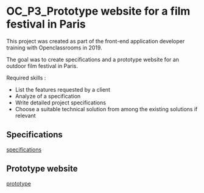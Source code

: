 # OC_P3_Prototype website for a film festival in Paris

This project was created as part of the front-end application developer training with Openclassrooms in 2019.

The goal was to create specifications and a prototype website for an outdoor film festival in Paris.

Required skills :

- List the features requested by a client
- Analyze of a specification
- Write detailed project specifications
- Choose a suitable technical solution from among the existing solutions if relevant

## Specifications

[specifications](./cdc.pdf)

## Prototype website

[prototype](https://AnaisDev.github.io/films-plein-air/maquette/)
